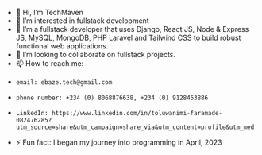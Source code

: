 - 👋 Hi, I’m TechMaven 
- 👀 I’m interested in fullstack development
- 🌱 I’m a fullstack developer that uses Django, React JS, Node & Express JS, MySQL, MongoDB, PHP Laravel and Tailwind CSS to build robust functional web applications.
- 💞️ I’m looking to collaborate on fullstack projects.
- 📫 How to reach me:
-     email: ebaze.tech@gmail.com
-     phone number: +234 (0) 8068876638, +234 (0) 9128463886
-     LinkedIn: https://www.linkedin.com/in/toluwanimi-faramade-082476285?utm_source=share&utm_campaign=share_via&utm_content=profile&utm_medium=android_app
- ⚡ Fun fact: I began my journey into programming in April, 2023

<!---
ebaze-tech/ebaze-tech is a ✨ special ✨ repository because its `README.md` (this file) appears on your GitHub profile.
You can click the Preview link to take a look at your changes.
--->

